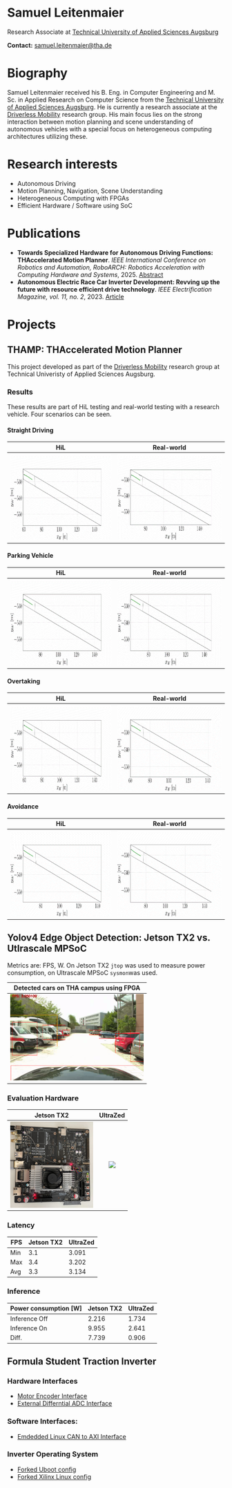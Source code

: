 # Samuel Leitenmaier
Research Associate at [Technical University of Applied Sciences Augsburg](https://www.tha.de/)

**Contact:** samuel.leitenmaier@tha.de

# Biography

Samuel Leitenmaier received his B. Eng. in Computer Engineering and M. Sc. in Applied Research on Computer Science from the  [Technical University of Applied Sciences Augsburg](https://www.tha.de/).
He is currently a research associate at the [Driverless Mobility](https://github.com/DriverlessMobility) research group. His main focus lies on the strong interaction between motion planning and
scene understanding of autonomous vehicles with a special focus on heterogeneous computing architectures utilizing these.

# Research interests
- Autonomous Driving
- Motion Planning, Navigation, Scene Understanding
- Heterogeneous Computing with FPGAs
- Efficient Hardware / Software using SoC

# Publications

- **Towards Specialized Hardware for Autonomous Driving Functions: THAccelerated Motion Planner**. *IEEE International Conference on Robotics and Automation, RoboARCH: Robotics Acceleration with Computing Hardware and Systems*, 2025. [Abstract](https://drive.google.com/file/d/1I2Ff6ddKC1gLyRi1xga5TXx0z62XjFFI/view)
- **Autonomous Electric Race Car Inverter Development: Revving up the future with resource efficient drive technology**. *IEEE Electrification Magazine, vol. 11, no. 2*, 2023. [Article](https://ieeexplore.ieee.org/abstract/document/10143767)

# Projects
## THAMP: THAccelerated Motion Planner

This project developed as part of the [Driverless Mobility](https://github.com/DriverlessMobility) research group at Technical Univeristy of Applied Sciences Augsburg.

### Results

These results are part of HiL testing and real-world testing with a research vehicle. Four scenarios can be seen.

#### Straight Driving

| HiL | Real-world |
|:-----------------------------------------:|:-----------------------------------------:|
| <img src="imgs/thamp/shil.gif" height="200"/> | <img src="imgs/thamp/sreal.gif" height="200"/> |

#### Parking Vehicle

| HiL | Real-world |
|:-----------------------------------------:|:-----------------------------------------:|
| <img src="imgs/thamp/phil.gif" height="200"/> | <img src="imgs/thamp/phil.gif" height="200"/> |

#### Overtaking

| HiL | Real-world |
|:-----------------------------------------:|:-----------------------------------------:|
| <img src="imgs/thamp/sover.gif" height="200"/> | <img src="imgs/thamp/rover.gif" height="200"/> |

#### Avoidance

| HiL | Real-world |
|:-----------------------------------------:|:-----------------------------------------:|
| <img src="imgs/thamp/savoid.gif" height="200"/> | <img src="imgs/thamp/ravoid.gif" height="200"/> |

## Yolov4 Edge Object Detection: Jetson TX2 vs. Utlrascale MPSoC

Metrics are: FPS, W. On Jetson TX2 `jtop` was used to measure power consumption, on Ultrascale MPSoC `sysmon`was used.

| Detected cars on THA campus using FPGA|
|:-----------------------------------------:|
| <img src="imgs/yoloresult.png" height="200"/> |

### Evaluation Hardware

| Jetson TX2 | UltraZed |
|:-----------------------------------------:|:-----------------------------------------:|
| <img src="imgs/jetsontx.jpg" height="200"/> | <img src="imgs/ultrazed.jpg" height="200"/> |


### Latency

| FPS    | Jetson TX2 | UltraZed
| -------- | ------- | -------
| Min  | 3.1 | 3.091
| Max | 3.4 | 3.202
| Avg    | 3.3 | 3.134

### Inference

| Power consumption [W]    | Jetson TX2 | UltraZed
| -------- | ------- | -------
| Inference Off  | 2.216 | 1.734
| Inference On | 9.955 | 2.641 
| Diff.    | 7.739 | 0.906 


## Formula Student Traction Inverter

### Hardware Interfaces
- [Motor Encoder Interface](https://github.com/samlei-research/endat_interface)
- [External Differntial ADC Interface](https://github.com/samlei-research/inverter_adc_interface)

### Software Interfaces:
- [Emdedded Linux CAN to AXI Interface](https://github.com/samlei-research/automatic_can_axi_mapper)

### Inverter Operating System 
- [Forked Uboot config](https://github.com/samlei-research/xlnx_uboot_custom)
- [Forked Xilinx Linux config](https://github.com/samlei-research/xilinx-linux_custom)

<!---
samlei-research/samlei-research is a ✨ special ✨ repository because its `README.md` (this file) appears on your GitHub profile.
You can click the Preview link to take a look at your changes.
--->
